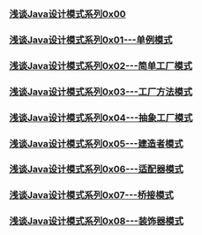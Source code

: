 ### [浅谈Java设计模式系列0x00](https://kevinhqf.github.io/2016/06/11/DesignPatterns_00/)
### [浅谈Java设计模式系列0x01---单例模式](https://kevinhqf.github.io/2016/06/11/DesignPatterns_01/)
### [浅谈Java设计模式系列0x02---简单工厂模式](https://kevinhqf.github.io/2016/06/11/DesignPatterns_02/)
### [浅谈Java设计模式系列0x03---工厂方法模式](https://kevinhqf.github.io/2016/06/11/DesignPatterns_03/)
### [浅谈Java设计模式系列0x04---抽象工厂模式](https://kevinhqf.github.io/2016/06/13/DesignPatterns_04/)
### [浅谈Java设计模式系列0x05---建造者模式](https://kevinhqf.github.io/2016/06/14/DesignPatterns_05/)
### [浅谈Java设计模式系列0x06---适配器模式](https://kevinhqf.github.io/2016/06/15/DesignPatterns_06/)
### [浅谈Java设计模式系列0x07---桥接模式](https://kevinhqf.github.io/2016/06/18/DesignPatterns_07/)
### [浅谈Java设计模式系列0x08---装饰器模式](https://kevinhqf.github.io/2016/06/18/DesignPatterns_08/)


